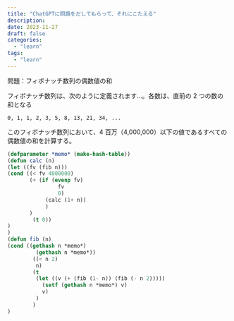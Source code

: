 ```yaml
---
title: "ChatGPTに問題をだしてもらって、それにこたえる"
description:
date: 2023-11-27
draft: false
categories:
  - "learn"
tags:
  - "learn"
---
```


問題：フィボナッチ数列の偶数値の和

フィボナッチ数列は、次のように定義されます…。各数は、直前の 2 つの数の和となる

    0, 1, 1, 2, 3, 5, 8, 13, 21, 34, ...

このフィボナッチ数列において、4 百万（4,000,000）以下の値であるすべての偶数値の和を計算する。

```lisp
(defparameter *memo* (make-hash-table))
(defun calc (n)
(let ((fv (fib n)))
(cond ((< fv 4000000)
       (+ (if (evenp fv)
                fv
                0)
            (calc (1+ n))
            )
       )
        (t 0))
)
)
(defun fib (n)
(cond ((gethash n *memo*)
         (gethash n *memo*))
        ((< n 2)
         n)
        (t
         (let ((v (+ (fib (1- n)) (fib (- n 2)))))
           (setf (gethash n *memo*) v)
           v)
         )
        )
)

```
